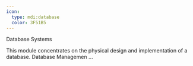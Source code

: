 ```yaml
---
icon:
  type: mdi:database
  color: 3F51B5
---
```


Database Systems

This module concentrates on the physical design and implementation of a database. Database Managemen ... 
